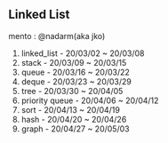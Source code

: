 ## Linked List

mento	: @nadarm(aka jko)

1. linked_list		- 20/03/02 ~ 20/03/08
1. stack			- 20/03/09 ~ 20/03/15
1. queue			- 20/03/16 ~ 20/03/22
1. deque			- 20/03/23 ~ 20/03/29
1. tree				- 20/03/30 ~ 20/04/05
1. priority queue	- 20/04/06 ~ 20/04/12
1. sort				- 20/04/13 ~ 20/04/19
1. hash				- 20/04/20 ~ 20/04/26
1. graph			- 20/04/27 ~ 20/05/03
